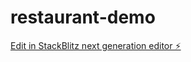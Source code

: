 # restaurant-demo

[Edit in StackBlitz next generation editor ⚡️](https://stackblitz.com/~/github.com/dev-trivedi-2809/restaurant-demo)